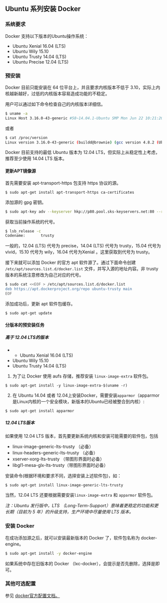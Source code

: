 ## Ubuntu 系列安装 Docker

### 系统要求

Docker 支持以下版本的Ubuntu操作系统：

* Ubuntu Xenial 16.04 (LTS)
* Ubuntu Wily 15.10
* Ubuntu Trusty 14.04 (LTS)
* Ubuntu Precise 12.04 (LTS)

### 预安装
Docker 目前只能安装在 64 位平台上，并且要求内核版本不低于 3.10，实际上内核越新越好，过低的内核版本容易造成功能的不稳定。

用户可以通过如下命令检查自己的内核版本详细信。

```sh
$ uname -a
Linux Host 3.16.0-43-generic #58~14.04.1-Ubuntu SMP Mon Jun 22 10:21:20 UTC 2015 x86_64 x86_64 x86_64 GNU/Linux
```
或者
```sh
$ cat /proc/version
Linux version 3.16.0-43-generic (buildd@brownie) (gcc version 4.8.2 (Ubuntu 4.8.2-19ubuntu1) ) #58~14.04.1-Ubuntu SMP Mon Jun 22 10:21:20 UTC 2015
```

Docker 目前支持的最低 Ubuntu 版本为 12.04 LTS，但实际上从稳定性上考虑，推荐至少使用 14.04 LTS 版本。

#### 更新APT镜像源

首先需要安装 apt-transport-https 包支持 https 协议的源。
```
$ sudo apt-get install apt-transport-https ca-certificates
```

添加源的 gpg 密钥。
```sh
$ sudo apt-key adv --keyserver hkp://p80.pool.sks-keyservers.net:80 --recv-keys 58118E89F3A912897C070ADBF76221572C52609D
```

获取当前操作系统的代号。
```sh
$ lsb_release -c
Codename:       trusty
```

一般的，12.04 (LTS) 代号为 precise，14.04 (LTS) 代号为 trusty，15.04 代号为 vivid，15.10 代号为 wily，16.04 代号为Xenial 。这里获取到代号为 trusty。

接下来就可以添加 Docker 的官方 apt 软件源了。通过下面命令创建 `/etc/apt/sources.list.d/docker.list` 文件，并写入源的地址内容。非 trusty 版本的系统注意修改为自己对应的代号。

```sh
$ sudo cat <<EOF > /etc/apt/sources.list.d/docker.list
deb https://apt.dockerproject.org/repo ubuntu-trusty main
EOF
```

添加成功后，更新 apt 软件包缓存。
```sh
$ sudo apt-get update
```


#### 分版本的预安装任务

##### 高于 12.04 LTS的版本

-    -    Ubuntu Xenial 16.04 (LTS)
-    Ubuntu Wily 15.10
-    Ubuntu Trusty 14.04 (LTS)


1. 为了让 Docker 使用 aufs 存储，推荐安装 `linux-image-extra` 软件包。
```
$ sudo apt-get install -y linux-image-extra-$(uname -r)
```
2. 在 Ubuntu 14.04 或者 12.04上安装Docker，需要安装`apparmor`（apparmor是Linux内核的一个安全模块，新版本的Ubuntu已经被整合到内核）:
```
$ sudo apt-get install apparmor
```

##### 12.04 LTS版本
如果使用 12.04 LTS 版本，首先要更新系统内核和安装可能需要的软件包，包括 

* linux-image-generic-lts-trusty （必备）
* linux-headers-generic-lts-trusty （必备）
* xserver-xorg-lts-trusty  （带图形界面时必备）
* libgl1-mesa-glx-lts-trusty（带图形界面时必备）

安装命令(根据环境和要求不同，选择安装上述软件包)，如：
```
$ sudo apt-get install linux-image-generic-lts-trusty
```

当然，12.04 LTS 还要根据需要安装`linux-image-extra` 和 `apparmor` 软件包。

*注：Ubuntu 发行版中，LTS （Long-Term-Support）意味着更稳定的功能和更长期（目前为 5 年）的升级支持，生产环境中尽量使用 LTS 版本。*


### 安装 Docker
在成功添加源之后，就可以安装最新版本的 Docker 了，软件包名称为 docker-engine。

```sh
$ sudo apt-get install -y docker-engine
```

如果系统中存在旧版本的 Docker （lxc-docker），会提示是否先删除，选择是即可。

### 其他可选配置
参见 [docker官方配置文档。](https://docs.docker.com/engine/installation/linux/ubuntulinux/)